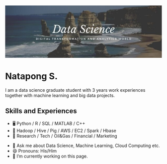 ![](https://github.com/iamnatapong55/iamnatapong55/blob/main/Banner.jpg)

# Natapong S.
I am a data science graduate student with 3 years work experiences together with machine learning and big data projects.

## Skills and Experiences
* 🖥 Python / R / SQL / MATLAB / C++
* 💾 Hadoop / Hive / Pig / AWS / EC2 / Spark / Hbase
* 🧰 Research / Tech / Oil&Gas / Financial / Marketing

- 💬 Ask me about Data Science, Machine Learning, Cloud Computing etc. 
- 😄 Pronouns: His/Him 
- 🔭 I’m currently working on this page. 








